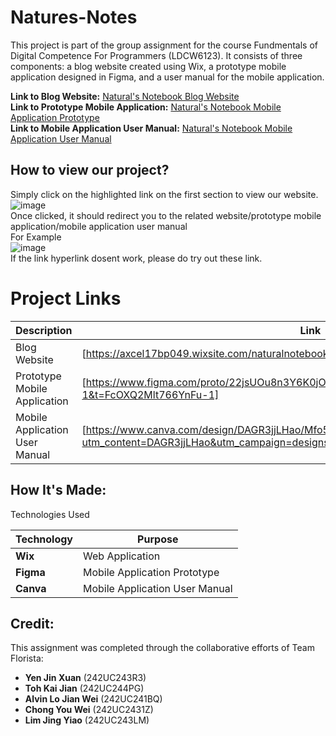 # Natures-Notes
This project is part of the group assignment for the course Fundmentals of Digital Competence For Programmers (LDCW6123). It consists of three components: a blog website created using Wix, a prototype mobile application designed in Figma, and a user manual for the mobile application.<br/>

**Link to Blog Website:** [Natural's Notebook Blog Website](https://axcel17bp049.wixsite.com/naturalnotebook)<br />
**Link to Prototype Mobile Application:** [Natural's Notebook Mobile Application Prototype](https://www.figma.com/proto/22jsUOu8n3Y6K0jOGdWZ19/Group-Project?node-id=0-1&t=FcOXQ2Mlt766YnFu-1)<br />
**Link to Mobile Application User Manual:** [Natural's Notebook Mobile Application User Manual](https://www.canva.com/design/DAGR3jjLHao/Mfo5kGqdF4I0EyH1_Cvqtw/view?utm_content=DAGR3jjLHao&utm_campaign=designshare&utm_medium=link&utm_source=editor)<br/>

## How to view our project?
Simply click on the highlighted link on the first section to view our website. 
![image](https://github.com/user-attachments/assets/bd48851f-0f69-49e2-a3d1-94aed736b99a)<br/>
Once clicked, it should redirect you to the related website/prototype mobile application/mobile application user manual <br/>
For Example <br/>
![image](https://github.com/user-attachments/assets/e57420ba-89d4-4abc-967f-ea68135bd152)<br/>
If the link hyperlink dosent work, please do try out these link.<br/>

# Project Links

| Description                            | Link                                                                                       |
|----------------------------------------|--------------------------------------------------------------------------------------------|
| Blog Website                           | [https://axcel17bp049.wixsite.com/naturalnotebook]                     |
| Prototype Mobile Application           | [https://www.figma.com/proto/22jsUOu8n3Y6K0jOGdWZ19/Group-Project?node-id=0-1&t=FcOXQ2Mlt766YnFu-1] |
| Mobile Application User Manual         | [https://www.canva.com/design/DAGR3jjLHao/Mfo5kGqdF4I0EyH1_Cvqtw/view?utm_content=DAGR3jjLHao&utm_campaign=designshare&utm_medium=link&utm_source=editor] |


## How It's Made:
Technologies Used

| Technology                  | Purpose                           |
|-----------------------------|-----------------------------------|
| **Wix**                     | Web Application                   |
| **Figma**                   | Mobile Application Prototype       |
| **Canva**                   | Mobile Application User Manual     |

## Credit: 
This assignment was completed through the collaborative efforts of Team Florista:

- **Yen Jin Xuan** (242UC243R3)
- **Toh Kai Jian** (242UC244PG)
- **Alvin Lo Jian Wei** (242UC241BQ)
- **Chong You Wei** (242UC2431Z)
- **Lim Jing Yiao** (242UC243LM)
